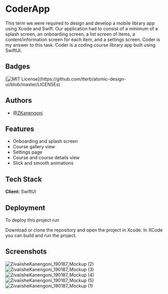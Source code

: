 # CoderApp

This term we were required to design and develop a mobile library app using Xcode and Swift. Our application had to consist of a minimum of a splash screen, an onboarding screen, a list screen of items, a content/information screen for each item, and a settings screen. Coder is my answer to this task. Coder is a coding course library app built using SwiftUI.

## Badges

[![MIT License](https://img.shields.io/apm/l/atomic-design-ui.svg?)](https://github.com/tterb/atomic-design-ui/blob/master/LICENSEs)


## Authors

- [@ZKanengoni](https://github.com/ZKanengoni)


## Features

- Onboarding and splash screen
- Course gallery view
- Settings page
- Course and course details view
- Slick and smooth animations

## Tech Stack

**Client:** SwiftUI


## Deployment

To deploy this project run

Download or clone the repository and open the project in Xcode. In XCode you can build and run the project.


 ## Screenshots
 
 ![ZivaiisheKanengoni_190187_Mockup (2)](https://user-images.githubusercontent.com/55394506/130139743-d646d3e0-9b07-4499-9c08-2d20ae199775.jpeg) ![ZivaiisheKanengoni_190187_Mockup (3)](https://user-images.githubusercontent.com/55394506/130139748-c3057658-0d2b-4671-8379-86c42a15b65b.jpeg) ![ZivaiisheKanengoni_190187_Mockup (4)](https://user-images.githubusercontent.com/55394506/130139754-4bc12abf-1dd2-490d-a99b-4131cc30768a.jpeg) ![ZivaiisheKanengoni_190187_Mockup (5)](https://user-images.githubusercontent.com/55394506/130139758-f7c0bc47-99d0-4910-9560-0978f6379549.jpeg) ![ZivaiisheKanengoni_190187_Mockup (1)](https://user-images.githubusercontent.com/55394506/130139761-6b26a94e-e8df-44af-9182-23a260ea71ef.jpeg)






